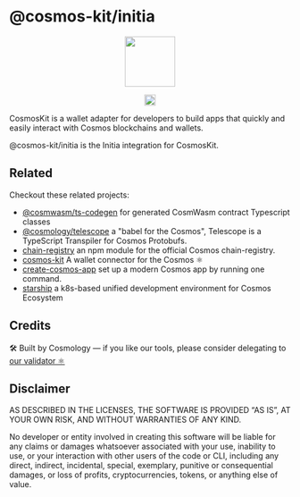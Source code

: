 # @cosmos-kit/initia

<p align="center" width="100%">
    <img height="90" src="https://user-images.githubusercontent.com/545047/190171432-5526db8f-9952-45ce-a745-bea4302f912b.svg" />
</p>

<p align="center" width="100%">
  <a href="https://github.com/cosmology-tech/cosmos-kit/actions/workflows/run-tests.yml">
    <img height="20" src="https://github.com/cosmology-tech/cosmos-kit/actions/workflows/run-tests.yml/badge.svg" />
  </a>
</p>

CosmosKit is a wallet adapter for developers to build apps that quickly and easily interact with Cosmos blockchains and wallets.

@cosmos-kit/initia is the Initia integration for CosmosKit.

## Related

Checkout these related projects:

- [@cosmwasm/ts-codegen](https://github.com/CosmWasm/ts-codegen) for generated CosmWasm contract Typescript classes
- [@cosmology/telescope](https://github.com/cosmology-tech/telescope) a "babel for the Cosmos", Telescope is a TypeScript Transpiler for Cosmos Protobufs.
- [chain-registry](https://github.com/cosmology-tech/chain-registry) an npm module for the official Cosmos chain-registry.
- [cosmos-kit](https://github.com/cosmology-tech/cosmos-kit) A wallet connector for the Cosmos ⚛️
- [create-cosmos-app](https://github.com/cosmology-tech/create-cosmos-app) set up a modern Cosmos app by running one command.
- [starship](https://github.com/cosmology-tech/starship) a k8s-based unified development environment for Cosmos Ecosystem

## Credits

🛠 Built by Cosmology — if you like our tools, please consider delegating to [our validator ⚛️](https://cosmology.tech/validator)

## Disclaimer

AS DESCRIBED IN THE LICENSES, THE SOFTWARE IS PROVIDED “AS IS”, AT YOUR OWN RISK, AND WITHOUT WARRANTIES OF ANY KIND.

No developer or entity involved in creating this software will be liable for any claims or damages whatsoever associated with your use, inability to use, or your interaction with other users of the code or CLI, including any direct, indirect, incidental, special, exemplary, punitive or consequential damages, or loss of profits, cryptocurrencies, tokens, or anything else of value.
